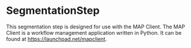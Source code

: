 SegmentationStep
================

This segmentation step is designed for use with the MAP Client.  The MAP Client is a workflow management application written in Python.  It can be found at https://launchpad.net/mapclient.

